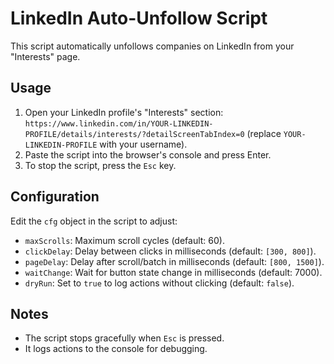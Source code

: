 # LinkedIn Auto-Unfollow Script

This script automatically unfollows companies on LinkedIn from your "Interests" page.

## Usage
1. Open your LinkedIn profile's "Interests" section: `https://www.linkedin.com/in/YOUR-LINKEDIN-PROFILE/details/interests/?detailScreenTabIndex=0` (replace `YOUR-LINKEDIN-PROFILE` with your username).
2. Paste the script into the browser's console and press Enter.
3. To stop the script, press the `Esc` key.

## Configuration
Edit the `cfg` object in the script to adjust:
- `maxScrolls`: Maximum scroll cycles (default: 60).
- `clickDelay`: Delay between clicks in milliseconds (default: `[300, 800]`).
- `pageDelay`: Delay after scroll/batch in milliseconds (default: `[800, 1500]`).
- `waitChange`: Wait for button state change in milliseconds (default: 7000).
- `dryRun`: Set to `true` to log actions without clicking (default: `false`).

## Notes
- The script stops gracefully when `Esc` is pressed.
- It logs actions to the console for debugging.
